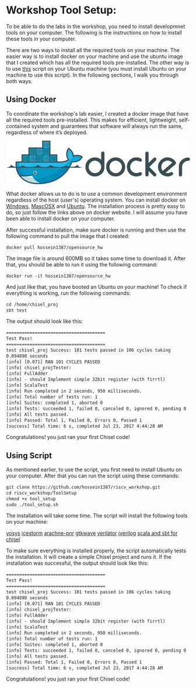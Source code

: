 # Workshop Tool Setup:

To be able to do the labs in the workshop, you need to install developmnet tools
on your computer. The following is the instructions on how to install these tools
in your computer. 

There are two ways to install all the required tools on your machine. The easier way is to install docker on your machine and use the ubuntu image that I created which has all the required tools pre-installed. The other way is to use [this](https://raw.githubusercontent.com/hossein1387/riscv_workshop/master/ToolSetup/tool_setup.sh) script on your Ubuntu machine (you must install Ubuntu on your machine to use this script). In the following sections, I walk you through both ways.

## Using Docker

To coordinate the workshop's lab easier, I created a docker image that have all the required tools pre-installed. This makes for efficient, lightweight, self-contained system and guarantees that software will always run the same, regardless of where it’s deployed.

![alttext](../Files/DockerLogo.png)

What docker allows us to do is to use a common development environment regardless of the host (user's) operating system. You can install docker on [Windows](https://www.docker.com/docker-windows), [MascOSX](https://www.docker.com/docker-mac) and [Ubuntu](https://www.docker.com/docker-ubuntu). The installation process is pretty easy to do, so just follow the links above on docker website. I will assume you have been able to install docker on your computer.

After successful installation, make sure docker is running and then use the following command to pull the image that I created:

    docker pull hossein1387/opensource_hw

The image file is around 600MB so it takes some time to download it. After
that, you should be able to run it using the following command:

    docker run -it hossein1387/opensource_hw

And just like that, you have booted an Ubuntu on your machine! To check if everything is working, run the following commands:

    cd /home/chisel_proj
    sbt test

The output should look like this:

    ======================================
    Test Pass!
    ======================================
    test chisel_proj Success: 101 tests passed in 106 cycles taking 0.094898 seconds
    [info] [0.071] RAN 101 CYCLES PASSED
    [info] chisel_projTester:
    [info] FullAdder
    [info] - should Implement simple 32bit register (with firrtl)
    [info] ScalaTest
    [info] Run completed in 2 seconds, 950 milliseconds.
    [info] Total number of tests run: 1
    [info] Suites: completed 1, aborted 0
    [info] Tests: succeeded 1, failed 0, canceled 0, ignored 0, pending 0
    [info] All tests passed.
    [info] Passed: Total 1, Failed 0, Errors 0, Passed 1
    [success] Total time: 6 s, completed Jul 23, 2017 4:44:28 AM

Congratulations! you just ran your first Chisel code!

## Using Script

As mentioned earlier, to use the script, you first need to install Ubuntu on your computer. After that you can run the script using these commands:

    git clone https://github.com/hossein1387/riscv_workshop.git
    cd riscv_workshop/ToolSetup
    chmod +x tool_setup
    sudo ./tool_setup.sh

The installation will take some time. The script will install the following tools on your machine:

[yosys](https://github.com/cliffordwolf/yosys.git)
[icestorm](https://github.com/cliffordwolf/icestorm.git)
[arachne-pnr](https://github.com/cseed/arachne-pnr.git)
[gtkwave](http://gtkwave.sourceforge.net/)
[verilator](https://www.veripool.org/wiki/verilator)
[iverilog](http://iverilog.icarus.com/)
[scala and sbt for chisel](https://chisel.eecs.berkeley.edu/)

To make sure everything is installed properly, the script automatically tests the installation. It will create a simple Chisel project and runs it. If the installation was successful, the output should look like this:

    ======================================
    Test Pass!
    ======================================
    test chisel_proj Success: 101 tests passed in 106 cycles taking 0.094898 seconds
    [info] [0.071] RAN 101 CYCLES PASSED
    [info] chisel_projTester:
    [info] FullAdder
    [info] - should Implement simple 32bit register (with firrtl)
    [info] ScalaTest
    [info] Run completed in 2 seconds, 950 milliseconds.
    [info] Total number of tests run: 1
    [info] Suites: completed 1, aborted 0
    [info] Tests: succeeded 1, failed 0, canceled 0, ignored 0, pending 0
    [info] All tests passed.
    [info] Passed: Total 1, Failed 0, Errors 0, Passed 1
    [success] Total time: 6 s, completed Jul 23, 2017 4:44:28 AM

Congratulations! you just ran your first Chisel code!
